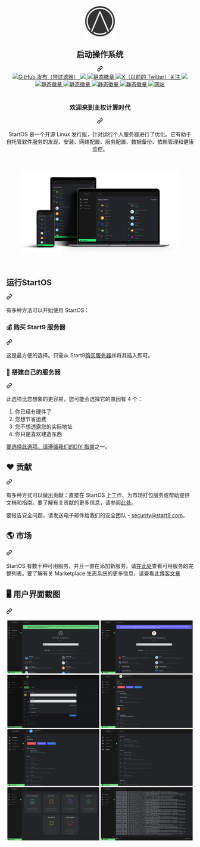 <div class="Box-sc-g0xbh4-0 bJMeLZ js-snippet-clipboard-copy-unpositioned" data-hpc="true"><article class="markdown-body entry-content container-lg" itemprop="text"><div align="center" dir="auto">
  <a target="_blank" rel="noopener noreferrer" href="https://github.com/Start9Labs/start-os/blob/master/web/projects/shared/assets/img/icon.png"><img src="https://github.com/Start9Labs/start-os/raw/master/web/projects/shared/assets/img/icon.png" alt="开始操作系统标志" width="16%" style="max-width: 100%;"></a>
  <div class="markdown-heading" dir="auto"><h1 tabindex="-1" class="heading-element" dir="auto"><font style="vertical-align: inherit;"><font style="vertical-align: inherit;">启动操作系统</font></font></h1><a id="user-content-startos" class="anchor" aria-label="永久链接：StartOS" href="#startos"><svg class="octicon octicon-link" viewBox="0 0 16 16" version="1.1" width="16" height="16" aria-hidden="true"><path d="m7.775 3.275 1.25-1.25a3.5 3.5 0 1 1 4.95 4.95l-2.5 2.5a3.5 3.5 0 0 1-4.95 0 .751.751 0 0 1 .018-1.042.751.751 0 0 1 1.042-.018 1.998 1.998 0 0 0 2.83 0l2.5-2.5a2.002 2.002 0 0 0-2.83-2.83l-1.25 1.25a.751.751 0 0 1-1.042-.018.751.751 0 0 1-.018-1.042Zm-4.69 9.64a1.998 1.998 0 0 0 2.83 0l1.25-1.25a.751.751 0 0 1 1.042.018.751.751 0 0 1 .018 1.042l-1.25 1.25a3.5 3.5 0 1 1-4.95-4.95l2.5-2.5a3.5 3.5 0 0 1 4.95 0 .751.751 0 0 1-.018 1.042.751.751 0 0 1-1.042.018 1.998 1.998 0 0 0-2.83 0l-2.5 2.5a1.998 1.998 0 0 0 0 2.83Z"></path></svg></a></div>
  <a href="https://github.com/Start9Labs/start-os/releases">
    <img alt="GitHub 发布（带过滤器）" src="https://camo.githubusercontent.com/26842f0086642add27ed8a654b3baa0b1e2e82a3dc84449d4cf62af8f78f027f/68747470733a2f2f696d672e736869656c64732e696f2f6769746875622f762f72656c656173652f7374617274396c6162732f73746172742d6f733f6c6f676f3d676974687562" data-canonical-src="https://img.shields.io/github/v/release/start9labs/start-os?logo=github" style="max-width: 100%;">
  </a>
  <a href="https://github.com/Start9Labs/start-os/actions/workflows/startos-iso.yaml">
    <img src="https://github.com/Start9Labs/start-os/actions/workflows/startos-iso.yaml/badge.svg" style="max-width: 100%;">
  </a>
    <a href="https://heyapollo.com/product/startos" rel="nofollow">
    <img alt="静态徽章" src="https://camo.githubusercontent.com/f10bca240512b9eeaf18fb8d31b0be63141dc0d1c832f92db36e6cb937efb594/68747470733a2f2f696d672e736869656c64732e696f2f62616467652f61706f6c6c6f2d7265766965772532302545322541442539302545322541442539302545322541442539302545322541442539302545322541442539302532302d736c617465626c7565" data-canonical-src="https://img.shields.io/badge/apollo-review%20%E2%AD%90%E2%AD%90%E2%AD%90%E2%AD%90%E2%AD%90%20-slateblue" style="max-width: 100%;">
  </a>
  <a href="https://twitter.com/start9labs" rel="nofollow">
    <img alt="X（以前的 Twitter）关注" src="https://camo.githubusercontent.com/64b93ab1aaa950e82e15c85a44b159e00454d70c72a9adf613816e68484632e5/68747470733a2f2f696d672e736869656c64732e696f2f747769747465722f666f6c6c6f772f7374617274396c616273" data-canonical-src="https://img.shields.io/twitter/follow/start9labs" style="max-width: 100%;">
  </a>
  <a href="https://mastodon.start9labs.com" rel="nofollow">
    <img src="https://camo.githubusercontent.com/3bddc56413d657233449714755be512749b358c14d9b3dd9448ff5ad86a5bcb7/68747470733a2f2f696d672e736869656c64732e696f2f6d6173746f646f6e2f666f6c6c6f772f3030303030303030313f646f6d61696e3d68747470732533412532462532466d6173746f646f6e2e7374617274396c6162732e636f6d266c6162656c3d466f6c6c6f77267374796c653d736f6369616c" data-canonical-src="https://img.shields.io/mastodon/follow/000000001?domain=https%3A%2F%2Fmastodon.start9labs.com&amp;label=Follow&amp;style=social" style="max-width: 100%;">
  </a>
  <a href="https://matrix.to/#/#community:matrix.start9labs.com" rel="nofollow">
    <img alt="静态徽章" src="https://camo.githubusercontent.com/b084b4306792a7ff67d69ba16f1d57c10ab19ab0d9ea38b7788c4a7bfb6d7d00/68747470733a2f2f696d672e736869656c64732e696f2f62616467652f636f6d6d756e6974792d6d61747269782d79656c6c6f773f6c6f676f3d6d6174726978" data-canonical-src="https://img.shields.io/badge/community-matrix-yellow?logo=matrix" style="max-width: 100%;">
  </a>
  <a href="https://t.me/start9_labs" rel="nofollow">
    <img alt="静态徽章" src="https://camo.githubusercontent.com/52b9eb8994c60082b72e49aed7b89bfa1fbfc3bee3ae314a9d24011ed68fda57/68747470733a2f2f696d672e736869656c64732e696f2f62616467652f636f6d6d756e6974792d74656c656772616d2d626c75653f6c6f676f3d74656c656772616d" data-canonical-src="https://img.shields.io/badge/community-telegram-blue?logo=telegram" style="max-width: 100%;">
  </a>
  <a href="https://docs.start9.com" rel="nofollow">
    <img alt="静态徽章" src="https://camo.githubusercontent.com/c745df8c7a89d236189683124cca374dc8e99c57c0eb522017b6079fea4fffa1/68747470733a2f2f696d672e736869656c64732e696f2f62616467652f646f63732d6f72616e67653f6c6162656c3d254630253946253931254134253230737570706f7274" data-canonical-src="https://img.shields.io/badge/docs-orange?label=%F0%9F%91%A4%20support" style="max-width: 100%;">
  </a>
  <a href="https://matrix.to/#/#community-dev:matrix.start9labs.com" rel="nofollow">
    <img alt="静态徽章" src="https://camo.githubusercontent.com/0559f5fe7e9792e5eb74fccda93288c50987d72c056086b84ca22d43c91e2d0e/68747470733a2f2f696d672e736869656c64732e696f2f62616467652f646576656c6f7065722d6d61747269782d6461726b6379616e3f6c6f676f3d6d6174726978" data-canonical-src="https://img.shields.io/badge/developer-matrix-darkcyan?logo=matrix" style="max-width: 100%;">
  </a>
  <a href="https://start9.com" rel="nofollow">
    <img alt="网站" src="https://camo.githubusercontent.com/70534348eb9da058c6342c0ac4ff18cb39cccad09bc28a3697e4e3c49ffeaab2/68747470733a2f2f696d672e736869656c64732e696f2f776562736974653f75705f6d6573736167653d6f6e6c696e6526646f776e5f6d6573736167653d6f66666c696e652675726c3d68747470732533412532462532467374617274392e636f6d266c6f676f3d77656273697465266c6162656c3d25463025394625384325393025323077656273697465" data-canonical-src="https://img.shields.io/website?up_message=online&amp;down_message=offline&amp;url=https%3A%2F%2Fstart9.com&amp;logo=website&amp;label=%F0%9F%8C%90%20website" style="max-width: 100%;">
  </a>
</div>
<br>
<div align="center" dir="auto">
  <div class="markdown-heading" dir="auto"><h3 tabindex="-1" class="heading-element" dir="auto"><font style="vertical-align: inherit;"><font style="vertical-align: inherit;">
    欢迎来到主权计算时代
  </font></font></h3><a id="user-content-----welcome-to-the-era-of-sovereign-computing--" class="anchor" aria-label="永久链接：欢迎来到主权计算时代
  " href="#----welcome-to-the-era-of-sovereign-computing--"><svg class="octicon octicon-link" viewBox="0 0 16 16" version="1.1" width="16" height="16" aria-hidden="true"><path d="m7.775 3.275 1.25-1.25a3.5 3.5 0 1 1 4.95 4.95l-2.5 2.5a3.5 3.5 0 0 1-4.95 0 .751.751 0 0 1 .018-1.042.751.751 0 0 1 1.042-.018 1.998 1.998 0 0 0 2.83 0l2.5-2.5a2.002 2.002 0 0 0-2.83-2.83l-1.25 1.25a.751.751 0 0 1-1.042-.018.751.751 0 0 1-.018-1.042Zm-4.69 9.64a1.998 1.998 0 0 0 2.83 0l1.25-1.25a.751.751 0 0 1 1.042.018.751.751 0 0 1 .018 1.042l-1.25 1.25a3.5 3.5 0 1 1-4.95-4.95l2.5-2.5a3.5 3.5 0 0 1 4.95 0 .751.751 0 0 1-.018 1.042.751.751 0 0 1-1.042.018 1.998 1.998 0 0 0-2.83 0l-2.5 2.5a1.998 1.998 0 0 0 0 2.83Z"></path></svg></a></div>
  <p dir="auto"><font style="vertical-align: inherit;"><font style="vertical-align: inherit;">
    StartOS 是一个开源 Linux 发行版，针对运行个人服务器进行了优化。它有助于自托管软件服务的发现、安装、网络配置、服务配置、数据备份、依赖管理和健康监控。
  </font></font></p>
</div>
<br>
<p align="center" dir="auto">
<a target="_blank" rel="noopener noreferrer" href="https://github.com/Start9Labs/start-os/blob/master/assets/StartOS.png"><img src="https://github.com/Start9Labs/start-os/raw/master/assets/StartOS.png" alt="启动操作系统" width="85%" style="max-width: 100%;"></a>
</p>
<br>
<div class="markdown-heading" dir="auto"><h2 tabindex="-1" class="heading-element" dir="auto"><font style="vertical-align: inherit;"><font style="vertical-align: inherit;">运行StartOS</font></font></h2><a id="user-content-running-startos" class="anchor" aria-label="永久链接：运行 StartOS" href="#running-startos"><svg class="octicon octicon-link" viewBox="0 0 16 16" version="1.1" width="16" height="16" aria-hidden="true"><path d="m7.775 3.275 1.25-1.25a3.5 3.5 0 1 1 4.95 4.95l-2.5 2.5a3.5 3.5 0 0 1-4.95 0 .751.751 0 0 1 .018-1.042.751.751 0 0 1 1.042-.018 1.998 1.998 0 0 0 2.83 0l2.5-2.5a2.002 2.002 0 0 0-2.83-2.83l-1.25 1.25a.751.751 0 0 1-1.042-.018.751.751 0 0 1-.018-1.042Zm-4.69 9.64a1.998 1.998 0 0 0 2.83 0l1.25-1.25a.751.751 0 0 1 1.042.018.751.751 0 0 1 .018 1.042l-1.25 1.25a3.5 3.5 0 1 1-4.95-4.95l2.5-2.5a3.5 3.5 0 0 1 4.95 0 .751.751 0 0 1-.018 1.042.751.751 0 0 1-1.042.018 1.998 1.998 0 0 0-2.83 0l-2.5 2.5a1.998 1.998 0 0 0 0 2.83Z"></path></svg></a></div>
<p dir="auto"><font style="vertical-align: inherit;"><font style="vertical-align: inherit;">有多种方法可以开始使用 StartOS：</font></font></p>
<div class="markdown-heading" dir="auto"><h3 tabindex="-1" class="heading-element" dir="auto"><font style="vertical-align: inherit;"><font style="vertical-align: inherit;">💰 购买 Start9 服务器</font></font></h3><a id="user-content--buy-a-start9-server" class="anchor" aria-label="永久链接：💰 购买 Start9 服务器" href="#-buy-a-start9-server"><svg class="octicon octicon-link" viewBox="0 0 16 16" version="1.1" width="16" height="16" aria-hidden="true"><path d="m7.775 3.275 1.25-1.25a3.5 3.5 0 1 1 4.95 4.95l-2.5 2.5a3.5 3.5 0 0 1-4.95 0 .751.751 0 0 1 .018-1.042.751.751 0 0 1 1.042-.018 1.998 1.998 0 0 0 2.83 0l2.5-2.5a2.002 2.002 0 0 0-2.83-2.83l-1.25 1.25a.751.751 0 0 1-1.042-.018.751.751 0 0 1-.018-1.042Zm-4.69 9.64a1.998 1.998 0 0 0 2.83 0l1.25-1.25a.751.751 0 0 1 1.042.018.751.751 0 0 1 .018 1.042l-1.25 1.25a3.5 3.5 0 1 1-4.95-4.95l2.5-2.5a3.5 3.5 0 0 1 4.95 0 .751.751 0 0 1-.018 1.042.751.751 0 0 1-1.042.018 1.998 1.998 0 0 0-2.83 0l-2.5 2.5a1.998 1.998 0 0 0 0 2.83Z"></path></svg></a></div>
<p dir="auto"><font style="vertical-align: inherit;"><font style="vertical-align: inherit;">这是最方便的选择。只需从 Start9</font></font><a href="https://store.start9.com" rel="nofollow"><font style="vertical-align: inherit;"><font style="vertical-align: inherit;">购买服务器</font></font></a><font style="vertical-align: inherit;"><font style="vertical-align: inherit;">并将其插入即可。</font></font></p>
<div class="markdown-heading" dir="auto"><h3 tabindex="-1" class="heading-element" dir="auto"><font style="vertical-align: inherit;"><font style="vertical-align: inherit;">👷 搭建自己的服务器</font></font></h3><a id="user-content--build-your-own-server" class="anchor" aria-label="永久链接：👷 构建自己的服务器" href="#-build-your-own-server"><svg class="octicon octicon-link" viewBox="0 0 16 16" version="1.1" width="16" height="16" aria-hidden="true"><path d="m7.775 3.275 1.25-1.25a3.5 3.5 0 1 1 4.95 4.95l-2.5 2.5a3.5 3.5 0 0 1-4.95 0 .751.751 0 0 1 .018-1.042.751.751 0 0 1 1.042-.018 1.998 1.998 0 0 0 2.83 0l2.5-2.5a2.002 2.002 0 0 0-2.83-2.83l-1.25 1.25a.751.751 0 0 1-1.042-.018.751.751 0 0 1-.018-1.042Zm-4.69 9.64a1.998 1.998 0 0 0 2.83 0l1.25-1.25a.751.751 0 0 1 1.042.018.751.751 0 0 1 .018 1.042l-1.25 1.25a3.5 3.5 0 1 1-4.95-4.95l2.5-2.5a3.5 3.5 0 0 1 4.95 0 .751.751 0 0 1-.018 1.042.751.751 0 0 1-1.042.018 1.998 1.998 0 0 0-2.83 0l-2.5 2.5a1.998 1.998 0 0 0 0 2.83Z"></path></svg></a></div>
<p dir="auto"><font style="vertical-align: inherit;"><font style="vertical-align: inherit;">此选项比您想象的更容易，您可能会选择它的原因有 4 个：</font></font></p>
<ol dir="auto">
<li><font style="vertical-align: inherit;"><font style="vertical-align: inherit;">你已经有硬件了</font></font></li>
<li><font style="vertical-align: inherit;"><font style="vertical-align: inherit;">您想节省运费</font></font></li>
<li><font style="vertical-align: inherit;"><font style="vertical-align: inherit;">您不想透露您的实际地址</font></font></li>
<li><font style="vertical-align: inherit;"><font style="vertical-align: inherit;">你只是喜欢建造东西</font></font></li>
</ol>
<p dir="auto"><font style="vertical-align: inherit;"></font><a href="https://start9.com/latest/diy" rel="nofollow"><font style="vertical-align: inherit;"><font style="vertical-align: inherit;">要选择此选项，请遵循我们的DIY 指南</font></font></a><font style="vertical-align: inherit;"><font style="vertical-align: inherit;">之一</font><font style="vertical-align: inherit;">。</font></font></p>
<div class="markdown-heading" dir="auto"><h2 tabindex="-1" class="heading-element" dir="auto"><font style="vertical-align: inherit;"><font style="vertical-align: inherit;">❤️ 贡献</font></font></h2><a id="user-content-️-contributing" class="anchor" aria-label="永久链接：❤️ 贡献" href="#️-contributing"><svg class="octicon octicon-link" viewBox="0 0 16 16" version="1.1" width="16" height="16" aria-hidden="true"><path d="m7.775 3.275 1.25-1.25a3.5 3.5 0 1 1 4.95 4.95l-2.5 2.5a3.5 3.5 0 0 1-4.95 0 .751.751 0 0 1 .018-1.042.751.751 0 0 1 1.042-.018 1.998 1.998 0 0 0 2.83 0l2.5-2.5a2.002 2.002 0 0 0-2.83-2.83l-1.25 1.25a.751.751 0 0 1-1.042-.018.751.751 0 0 1-.018-1.042Zm-4.69 9.64a1.998 1.998 0 0 0 2.83 0l1.25-1.25a.751.751 0 0 1 1.042.018.751.751 0 0 1 .018 1.042l-1.25 1.25a3.5 3.5 0 1 1-4.95-4.95l2.5-2.5a3.5 3.5 0 0 1 4.95 0 .751.751 0 0 1-.018 1.042.751.751 0 0 1-1.042.018 1.998 1.998 0 0 0-2.83 0l-2.5 2.5a1.998 1.998 0 0 0 0 2.83Z"></path></svg></a></div>
<p dir="auto"><font style="vertical-align: inherit;"><font style="vertical-align: inherit;">有多种方式可以做出贡献：直接在 StartOS 上工作、为市场打包服务或帮助提供文档和指南。要了解有关贡献的更多信息，请参阅</font></font><a href="https://start9.com/contribute/" rel="nofollow"><font style="vertical-align: inherit;"><font style="vertical-align: inherit;">此处</font></font></a><font style="vertical-align: inherit;"><font style="vertical-align: inherit;">。</font></font></p>
<p dir="auto"><font style="vertical-align: inherit;"><font style="vertical-align: inherit;">要报告安全问题，请发送电子邮件给我们的安全团队 - </font></font><a href="mailto:security@start9.com"><font style="vertical-align: inherit;"><font style="vertical-align: inherit;">security@start9.com</font></font></a><font style="vertical-align: inherit;"><font style="vertical-align: inherit;">。</font></font></p>
<div class="markdown-heading" dir="auto"><h2 tabindex="-1" class="heading-element" dir="auto"><font style="vertical-align: inherit;"><font style="vertical-align: inherit;">🌎 市场</font></font></h2><a id="user-content--marketplace" class="anchor" aria-label="永久链接：🌎 市场" href="#-marketplace"><svg class="octicon octicon-link" viewBox="0 0 16 16" version="1.1" width="16" height="16" aria-hidden="true"><path d="m7.775 3.275 1.25-1.25a3.5 3.5 0 1 1 4.95 4.95l-2.5 2.5a3.5 3.5 0 0 1-4.95 0 .751.751 0 0 1 .018-1.042.751.751 0 0 1 1.042-.018 1.998 1.998 0 0 0 2.83 0l2.5-2.5a2.002 2.002 0 0 0-2.83-2.83l-1.25 1.25a.751.751 0 0 1-1.042-.018.751.751 0 0 1-.018-1.042Zm-4.69 9.64a1.998 1.998 0 0 0 2.83 0l1.25-1.25a.751.751 0 0 1 1.042.018.751.751 0 0 1 .018 1.042l-1.25 1.25a3.5 3.5 0 1 1-4.95-4.95l2.5-2.5a3.5 3.5 0 0 1 4.95 0 .751.751 0 0 1-.018 1.042.751.751 0 0 1-1.042.018 1.998 1.998 0 0 0-2.83 0l-2.5 2.5a1.998 1.998 0 0 0 0 2.83Z"></path></svg></a></div>
<p dir="auto"><font style="vertical-align: inherit;"><font style="vertical-align: inherit;">StartOS 有数十种可用服务，并且一直在添加新服务。请</font></font><a href="https://marketplace.start9.com/marketplace" rel="nofollow"><font style="vertical-align: inherit;"><font style="vertical-align: inherit;">在此处</font></font></a><font style="vertical-align: inherit;"><font style="vertical-align: inherit;">查看可用服务的完整列表</font><font style="vertical-align: inherit;">。要了解有关 Marketplace 生态系统的更多信息，请查看此</font></font><a href="https://blog.start9.com/start9-marketplace-strategy/" rel="nofollow"><font style="vertical-align: inherit;"><font style="vertical-align: inherit;">博客文章</font></font></a></p>
<div class="markdown-heading" dir="auto"><h2 tabindex="-1" class="heading-element" dir="auto"><font style="vertical-align: inherit;"><font style="vertical-align: inherit;">🖥️ 用户界面截图</font></font></h2><a id="user-content-️-user-interface-screenshots" class="anchor" aria-label="永久链接：🖥️ 用户界面截图" href="#️-user-interface-screenshots"><svg class="octicon octicon-link" viewBox="0 0 16 16" version="1.1" width="16" height="16" aria-hidden="true"><path d="m7.775 3.275 1.25-1.25a3.5 3.5 0 1 1 4.95 4.95l-2.5 2.5a3.5 3.5 0 0 1-4.95 0 .751.751 0 0 1 .018-1.042.751.751 0 0 1 1.042-.018 1.998 1.998 0 0 0 2.83 0l2.5-2.5a2.002 2.002 0 0 0-2.83-2.83l-1.25 1.25a.751.751 0 0 1-1.042-.018.751.751 0 0 1-.018-1.042Zm-4.69 9.64a1.998 1.998 0 0 0 2.83 0l1.25-1.25a.751.751 0 0 1 1.042.018.751.751 0 0 1 .018 1.042l-1.25 1.25a3.5 3.5 0 1 1-4.95-4.95l2.5-2.5a3.5 3.5 0 0 1 4.95 0 .751.751 0 0 1-.018 1.042.751.751 0 0 1-1.042.018 1.998 1.998 0 0 0-2.83 0l-2.5 2.5a1.998 1.998 0 0 0 0 2.83Z"></path></svg></a></div>
<p align="center" dir="auto">
<a target="_blank" rel="noopener noreferrer" href="https://github.com/Start9Labs/start-os/blob/master/assets/registry.png"><img src="https://github.com/Start9Labs/start-os/raw/master/assets/registry.png" alt="StartOS 市场" width="49%" style="max-width: 100%;"></a>
<a target="_blank" rel="noopener noreferrer" href="https://github.com/Start9Labs/start-os/blob/master/assets/community.png"><img src="https://github.com/Start9Labs/start-os/raw/master/assets/community.png" alt="StartOS 社区注册表" width="49%" style="max-width: 100%;"></a>
<a target="_blank" rel="noopener noreferrer" href="https://github.com/Start9Labs/start-os/blob/master/assets/c-lightning.png"><img src="https://github.com/Start9Labs/start-os/raw/master/assets/c-lightning.png" alt="StartOS Next云服务" width="49%" style="max-width: 100%;"></a>
<a target="_blank" rel="noopener noreferrer" href="https://github.com/Start9Labs/start-os/blob/master/assets/btcpay.png"><img src="https://github.com/Start9Labs/start-os/raw/master/assets/btcpay.png" alt="StartOS BTCPay服务" width="49%" style="max-width: 100%;"></a>
<a target="_blank" rel="noopener noreferrer" href="https://github.com/Start9Labs/start-os/blob/master/assets/nextcloud.png"><img src="https://github.com/Start9Labs/start-os/raw/master/assets/nextcloud.png" alt="StartOS系统设置" width="49%" style="max-width: 100%;"></a>
<a target="_blank" rel="noopener noreferrer" href="https://github.com/Start9Labs/start-os/blob/master/assets/system.png"><img src="https://github.com/Start9Labs/start-os/raw/master/assets/system.png" alt="StartOS系统设置" width="49%" style="max-width: 100%;"></a>
<a target="_blank" rel="noopener noreferrer" href="https://github.com/Start9Labs/start-os/blob/master/assets/welcome.png"><img src="https://github.com/Start9Labs/start-os/raw/master/assets/welcome.png" alt="StartOS系统设置" width="49%" style="max-width: 100%;"></a>
<a target="_blank" rel="noopener noreferrer" href="https://github.com/Start9Labs/start-os/blob/master/assets/logs.png"><img src="https://github.com/Start9Labs/start-os/raw/master/assets/logs.png" alt="StartOS系统设置" width="49%" style="max-width: 100%;"></a>
</p>
</article></div>
